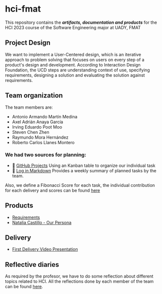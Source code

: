 # hci-fmat

This repository contains the **_artifacts, documentation and products_** for the HCI 2023 course of the Software Engineering major at UADY, FMAT

## Project Design

We want to implement a User-Centered design, which is an iterative approach to problem solving that focuses on users on every step of a product's design and development. According to Interaction Design Foundation, the UCD steps are understanding context of use, specifying requirements, designing a solution and evaluating the solution against requirements.

## Team organization

The team members are:

- Antonio Armando Martín Medina
- Axel Adrián Anaya García
- Irving Eduardo Poot Moo
- Steven Chen Zhen
- Raymundo Mora Hernández
- Roberto Carlos Llanes Montero

### We had two sources for planning:

- 📅 [GitHub Projects](https://github.com/users/MaddozS/projects/1/views/5) Using an Kanban table to organize our individual task
- 📅 [Log in Markdown](Planning/Planning.md) Provides a weekly summary of planned tasks by the team.

Also, we define a Fibonacci Score for each task, the individual contribution for each delivery and scores can be found [here](Planning/Metrics.md)

## Products

- [Requirements](Artifacts/Requirements.md)
- [Natalia Castillo - Our Persona](Artifacts/Persona%20Profile.pdf)

## Delivery

- [First Delivery Video Presentation](https://www.youtube.com/watch?v=l_xnPBCGPp4)

## Reflective diaries

As required by the profesor, we have to do some reflection about different topics related to HCI. All the reflections done by each member of the team can be found [here](https://github.com/MaddozS/hci-fmat/tree/main/Reflections/).
